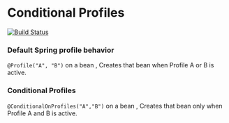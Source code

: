 # Conditional Profiles

[![Build Status](https://travis-ci.org/shyamz-22/conditional-profiles.svg?branch=master)](https://travis-ci.org/shyamz-22/conditional-profiles)

### Default Spring profile behavior
```@Profile("A", "B")``` on a bean , Creates that bean when Profile A or B is active.

### Conditional Profiles
```@ConditionalOnProfiles("A","B")``` on a bean , Creates that bean only when Profile A and B is active.
